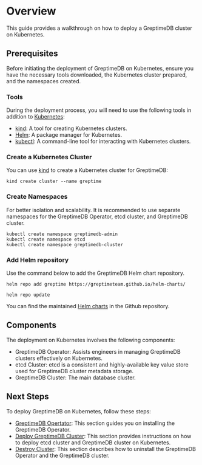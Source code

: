 # Overview

This guide provides a walkthrough on how to deploy a GreptimeDB cluster on Kubernetes.

## Prerequisites

Before initiating the deployment of GreptimeDB on Kubernetes,
ensure you have the necessary tools downloaded,
the Kubernetes cluster prepared, and the namespaces created.

### Tools

During the deployment process,
you will need to use the following tools in addition to [Kubernetes](https://kubernetes.io/):

- [kind](https://kind.sigs.k8s.io/docs/user/quick-start/): A tool for creating Kubernetes clusters.
- [Helm](https://helm.sh/docs/intro/install/): A package manager for Kubernetes.
- [kubectl](https://kubernetes.io/docs/tasks/tools/#kubectl): A command-line tool for interacting with Kubernetes clusters.

### Create a Kubernetes Cluster

You can use [kind](https://kind.sigs.k8s.io/docs/user/quick-start/) to create a Kubernetes cluster for GreptimeDB:

```shell
kind create cluster --name greptime
```

### Create Namespaces

For better isolation and scalability.
It is recommended to use separate namespaces for the GreptimeDB Operator, etcd cluster, and GreptimeDB cluster.

```shell
kubectl create namespace greptimedb-admin
kubectl create namespace etcd
kubectl create namespace greptimedb-cluster
```

### Add Helm repository

Use the command below to add the GreptimeDB Helm chart repository.

```shell
helm repo add greptime https://greptimeteam.github.io/helm-charts/
```

```shell
helm repo update
```

You can find the maintained [Helm charts](https://github.com/GreptimeTeam/helm-charts) in the Github repository.

## Components

The deployment on Kubernetes involves the following components:

- GreptimeDB Operator: Assists engineers in managing GreptimeDB clusters effectively on Kubernetes.
- etcd Cluster: etcd is a consistent and highly-available key value store used for GreptimeDB cluster metadata storage.
- GreptimeDB Cluster: The main database cluster.

## Next Steps

To deploy GreptimeDB on Kubernetes, follow these steps:

- [GreptimeDB Opertator](greptimedb-operator.md): This section guides you on installing the GreptimeDB Operator.
- [Deploy GreptimeDB Cluster](deploy-greptimedb-cluster.md): This section provides instructions on how to deploy etcd cluster and GreptimeDB cluster on Kubernetes.
- [Destroy Cluster](destroy-cluster.md): This section describes how to uninstall the GreptimeDB Operator and the GreptimeDB cluster.
